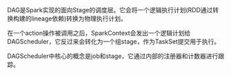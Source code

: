 DAG是Spark实现的面向Stage的调度层。它会将一个逻辑执行计划(RDD通过转换构建的lineage依赖)转换为物理执行计划。  

在一个action操作被调用之后，SparkContext会发出一个逻辑计划给DAGScheduler，它反过来会转化为一个组stage，作为TaskSet提交用于执行。  

DAGScheduler中核心的概念是job和stage，它通过内部的注册器和计数器进行跟踪。  
